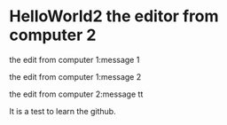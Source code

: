 # HelloWorld2 the editor from computer 2

the edit from computer 1:message 1

the edit from computer 1:message 2

the edit from computer 2:message tt

It is a test to learn the github.
